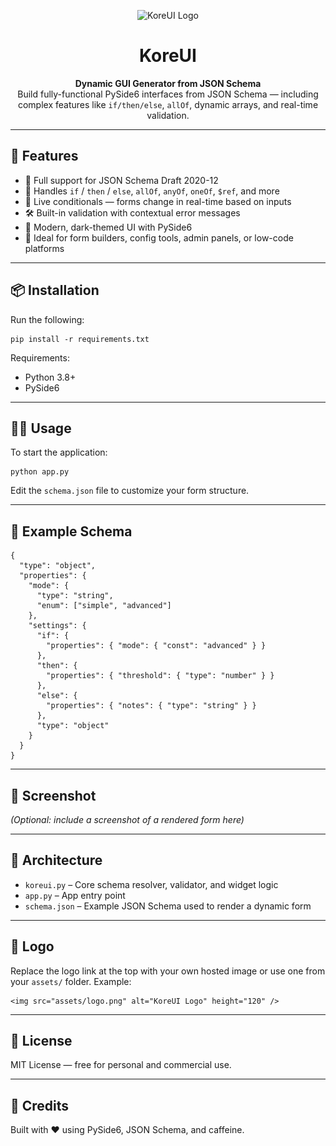<p align="center">
  <img src="https://user-images.githubusercontent.com/0000000/0000000-kore-logo.png" alt="KoreUI Logo" height="120" />
</p>

<h1 align="center">KoreUI</h1>

<p align="center">
  <strong>Dynamic GUI Generator from JSON Schema</strong><br />
  Build fully-functional PySide6 interfaces from JSON Schema — including complex features like <code>if/then/else</code>, <code>allOf</code>, dynamic arrays, and real-time validation.
</p>

---

## 🚀 Features

- 📄 Full support for JSON Schema Draft 2020-12  
- 🧩 Handles `if` / `then` / `else`, `allOf`, `anyOf`, `oneOf`, `$ref`, and more  
- 🧠 Live conditionals — forms change in real-time based on inputs  
- 🛠️ Built-in validation with contextual error messages  
- 🧼 Modern, dark-themed UI with PySide6  
- 🧪 Ideal for form builders, config tools, admin panels, or low-code platforms  

---

## 📦 Installation

Run the following:

    pip install -r requirements.txt

Requirements:

- Python 3.8+
- PySide6

---

## 🧑‍💻 Usage

To start the application:

    python app.py

Edit the `schema.json` file to customize your form structure.

---

## 🧪 Example Schema

    {
      "type": "object",
      "properties": {
        "mode": {
          "type": "string",
          "enum": ["simple", "advanced"]
        },
        "settings": {
          "if": {
            "properties": { "mode": { "const": "advanced" } }
          },
          "then": {
            "properties": { "threshold": { "type": "number" } }
          },
          "else": {
            "properties": { "notes": { "type": "string" } }
          },
          "type": "object"
        }
      }
    }

---

## 📸 Screenshot

*(Optional: include a screenshot of a rendered form here)*

---

## 🧱 Architecture

- `koreui.py` – Core schema resolver, validator, and widget logic  
- `app.py` – App entry point  
- `schema.json` – Example JSON Schema used to render a dynamic form  

---

## 🧩 Logo

Replace the logo link at the top with your own hosted image or use one from your `assets/` folder. Example:

    <img src="assets/logo.png" alt="KoreUI Logo" height="120" />

---

## 📝 License

MIT License — free for personal and commercial use.

---

## 🙌 Credits

Built with ❤️ using PySide6, JSON Schema, and caffeine.
